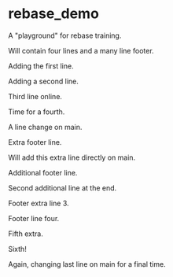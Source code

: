 # rebase_demo

A "playground" for rebase training.

Will contain four lines and a many line footer.

Adding the first line.

Adding a second line.

Third line online.

Time for a fourth.

A line change on main.

Extra footer line.

Will add this extra line directly on main.

Additional footer line.

Second additional line at the end.

Footer extra line 3.

Footer line four.

Fifth extra.

Sixth!

Again, changing last line on main for a final time.
